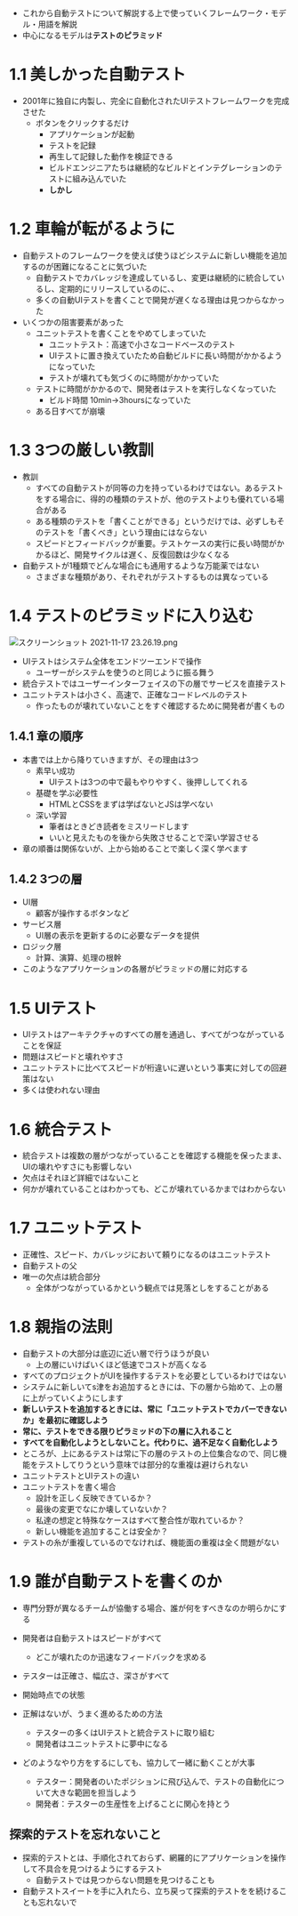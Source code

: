 - これから自動テストについて解説する上で使っていくフレームワーク・モデル・用語を解説
- 中心になるモデルは**テストのピラミッド**

# 1.1 美しかった自動テスト

- 2001年に独自に内製し、完全に自動化されたUIテストフレームワークを完成させた
    - ボタンをクリックするだけ
        - アプリケーションが起動
        - テストを記録
        - 再生して記録した動作を検証できる
        - ビルドエンジニアたちは継続的なビルドとインテグレーションのテストに組み込んでいた
        - **しかし**

# 1.2 車輪が転がるように

- 自動テストのフレームワークを使えば使うほどシステムに新しい機能を追加するのが困難になることに気づいた
    - 自動テストでカバレッジを達成しているし、変更は継続的に統合しているし、定期的にリリースしているのに、、
    - 多くの自動UIテストを書くことで開発が遅くなる理由は見つからなかった
- いくつかの阻害要素があった
    - ユニットテストを書くことをやめてしまっていた
        - ユニットテスト：高速で小さなコードベースのテスト
        - UIテストに置き換えていたため自動ビルドに長い時間がかかるようになっていた
        - テストが壊れても気づくのに時間がかかっていた
    - テストに時間がかかるので、開発者はテストを実行しなくなっていた
        - ビルド時間 10min→3hoursになっていた
    - ある日すべてが崩壊

# 1.3 3つの厳しい教訓

- 教訓
    - すべての自動テストが同等の力を持っているわけではない。あるテストをする場合に、得的の種類のテストが、他のテストよりも優れている場合がある
    - ある種類のテストを「書くことができる」というだけでは、必ずしもそのテストを「書くべき」という理由にはならない
    - スピードとフィードバックが重要。テストケースの実行に長い時間がかかるほど、開発サイクルは遅く、反復回数は少なくなる
- 自動テストが1種類でどんな場合にも通用するような万能薬ではない
    - さまざまな種類があり、それぞれがテストするものは異なっている

# 1.4 テストのピラミッドに入り込む

![スクリーンショット 2021-11-17 23.26.19.png](https://s3-us-west-2.amazonaws.com/secure.notion-static.com/29e50e22-03de-4775-9a6d-72ac9f729303/スクリーンショット_2021-11-17_23.26.19.png)

- UIテストはシステム全体をエンドツーエンドで操作
    - ユーザーがシステムを使うのと同じように振る舞う
- 統合テストではユーザーインターフェイスの下の層でサービスを直接テスト
- ユニットテストは小さく、高速で、正確なコードレベルのテスト
    - 作ったものが壊れていないことをすぐ確認するために開発者が書くもの

## 1.4.1 章の順序

- 本書では上から降りていきますが、その理由は3つ
    - 素早い成功
        - UIテストは3つの中で最もやりやすく、後押ししてくれる
    - 基礎を学ぶ必要性
        - HTMLとCSSをまずは学ばないとJSは学べない
    - 深い学習
        - 筆者はときどき読者をミスリードします
        - いいと見えたものを後から失敗させることで深い学習させる
- 章の順番は関係ないが、上から始めることで楽しく深く学べます

## 1.4.2 3つの層

- UI層
    - 顧客が操作するボタンなど
- サービス層
    - UI層の表示を更新するのに必要なデータを提供
- ロジック層
    - 計算、演算、処理の根幹
- このようなアプリケーションの各層がピラミッドの層に対応する

# 1.5 UIテスト

- UIテストはアーキテクチャのすべての層を通過し、すべてがつながっていることを保証
- 問題はスピードと壊れやすさ
- ユニットテストに比べてスピードが桁違いに遅いという事実に対しての回避策はない
- 多くは使われない理由

# 1.6 統合テスト

- 統合テストは複数の層がつながっていることを確認する機能を保ったまま、UIの壊れやすさにも影響しない
- 欠点はそれほど詳細ではないこと
- 何かが壊れていることはわかっても、どこが壊れているかまではわからない

# 1.7 ユニットテスト

- 正確性、スピード、カバレッジにおいて頼りになるのはユニットテスト
- 自動テストの父
- 唯一の欠点は統合部分
    - 全体がつながっているかという観点では見落としをすることがある

# 1.8 親指の法則

- 自動テストの大部分は底辺に近い層で行うほうが良い
    - 上の層にいけばいくほど低速でコストが高くなる
- すべてのプロジェクトがUIを操作するテストを必要としているわけではない
- システムに新しいてs津をお追加するときには、下の層から始めて、上の層に上がっていくようにします
- **新しいテストを追加するときには、常に「ユニットテストでカバーできないか」を最初に確認しよう**
- **常に、テストをできる限りピラミッドの下の層に入れること**
- **すべてを自動化しようとしないこと。代わりに、過不足なく自動化しよう**
- ところが、上にあるテストは常に下の層のテストの上位集合なので、同じ機能をテストしてりうという意味では部分的な重複は避けられない
- ユニットテストとUIテストの違い
- ユニットテストを書く場合
    - 設計を正しく反映できているか？
    - 最後の変更でなにか壊していないか？
    - 私達の想定と特殊なケースはすべて整合性が取れているか？
    - 新しい機能を追加することは安全か？
- テストの糸が重複しているのでなければ、機能面の重複は全く問題がない

# 1.9 誰が自動テストを書くのか

- 専門分野が異なるチームが協働する場合、誰が何をすべきなのか明らかにする
- 開発者は自動テストはスピードがすべて
    - どこが壊れたのか迅速なフィードバックを求める
- テスターは正確さ、幅広さ、深さがすべて
- 開始時点での状態

- 正解はないが、うまく進めるための方法
    - テスターの多くはUIテストと統合テストに取り組む
    - 開発者はユニットテストに夢中になる
- どのようなやり方をするにしても、協力して一緒に動くことが大事
    - テスター：開発者のいたポジションに飛び込んで、テストの自動化について大きな範囲を担当しよう
    - 開発者：テスターの生産性を上げることに関心を持とう

## 探索的テストを忘れないこと

- 探索的テストとは、手順化されておらず、網羅的にアプリケーションを操作して不具合を見つけるようにするテスト
    - 自動テストでは見つからない問題を見つけることも
- 自動テストスイートを手に入れたら、立ち戻って探索的テストをを続けることも忘れないで
